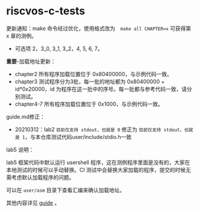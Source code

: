 # riscvos-c-tests

更新通知：make 命令经过优化，使用格式改为　`make all CHAPTER=x` 可获得第 x 章的测例。

* 可选项 2，3_0, 3_1, 3_2，4, 5, 6, 7。

**重要**-加载地址更新： 
  * chapter2 所有程序加载位置位于 0x80400000，与示例代码一致。
  * chapter3 测试程序分为3批，每一批的地址都为 0x80400000 + id*0x20000，id 为程序在这一批中的序号。每一批都与参考代码一致，请分别测试。
  * chapter4-7 所有程序加载位置位于 0x1000，与示例代码一致。

guide.md修正：
  *  20210312：lab2 ```目前仅支持 stdout，也就是 0``` 修正为 ```目前仅支持 stdout，也就是 1```，与本仓库测试代码user/include/stdio.h一致

lab5 说明：

lab5 框架代码中默认运行 usershell 程序，这在测例程序里面是没有的，大家在本地测试的时候可以手动替换。CI 测试中会替换大家加载的程序，提交的时候无需考虑默认加载程序的问题。

可以在 `user/asm` 目录下查看汇编来确认加载地址。

其他内容详见 [guide](./guide.md) 。
